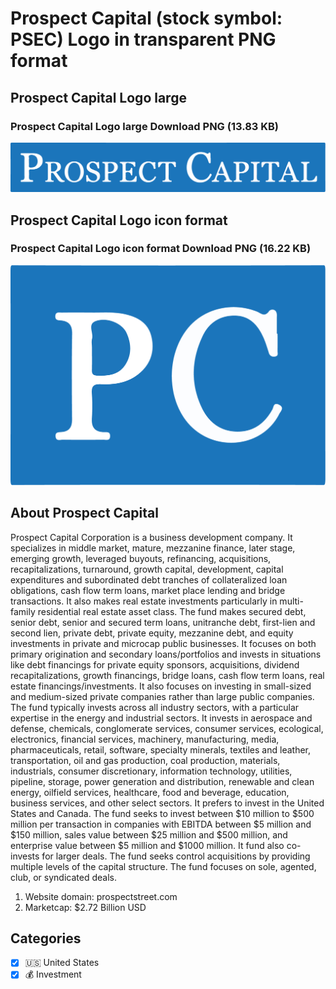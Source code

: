 # Prospect Capital (stock symbol: PSEC) Logo in transparent PNG format

## Prospect Capital Logo large

### Prospect Capital Logo large Download PNG (13.83 KB)

![Prospect Capital Logo large Download PNG (13.83 KB)](/img/orig/PSEC_BIG-f1cd0168.png)

## Prospect Capital Logo icon format

### Prospect Capital Logo icon format Download PNG (16.22 KB)

![Prospect Capital Logo icon format Download PNG (16.22 KB)](/img/orig/PSEC-3bb0ef47.png)

## About Prospect Capital

Prospect Capital Corporation is a business development company. It specializes in middle market, mature, mezzanine finance, later stage, emerging growth, leveraged buyouts, refinancing, acquisitions, recapitalizations, turnaround, growth capital, development, capital expenditures and subordinated debt tranches of collateralized loan obligations, cash flow term loans, market place lending and bridge transactions. It also makes real estate investments particularly in multi-family residential real estate asset class. The fund makes secured debt, senior debt, senior and secured term loans, unitranche debt, first-lien and second lien, private debt, private equity, mezzanine debt, and equity investments in private and microcap public businesses. It focuses on both primary origination and secondary loans/portfolios and invests in situations like debt financings for private equity sponsors, acquisitions, dividend recapitalizations, growth financings, bridge loans, cash flow term loans, real estate financings/investments. It also focuses on investing in small-sized and medium-sized private companies rather than large public companies. The fund typically invests across all industry sectors, with a particular expertise in the energy and industrial sectors. It invests in aerospace and defense, chemicals, conglomerate services, consumer services, ecological, electronics, financial services, machinery, manufacturing, media, pharmaceuticals, retail, software, specialty minerals, textiles and leather, transportation, oil and gas production, coal production, materials, industrials, consumer discretionary, information technology, utilities, pipeline, storage, power generation and distribution, renewable and clean energy, oilfield services, healthcare, food and beverage, education, business services, and other select sectors. It prefers to invest in the United States and Canada. The fund seeks to invest between $10 million to $500 million per transaction in companies with EBITDA between $5 million and $150 million, sales value between $25 million and $500 million, and enterprise value between $5 million and $1000 million. It fund also co-invests for larger deals. The fund seeks control acquisitions by providing multiple levels of the capital structure. The fund focuses on sole, agented, club, or syndicated deals.

1. Website domain: prospectstreet.com
2. Marketcap: $2.72 Billion USD


## Categories
- [x] 🇺🇸 United States
- [x] 💰 Investment

